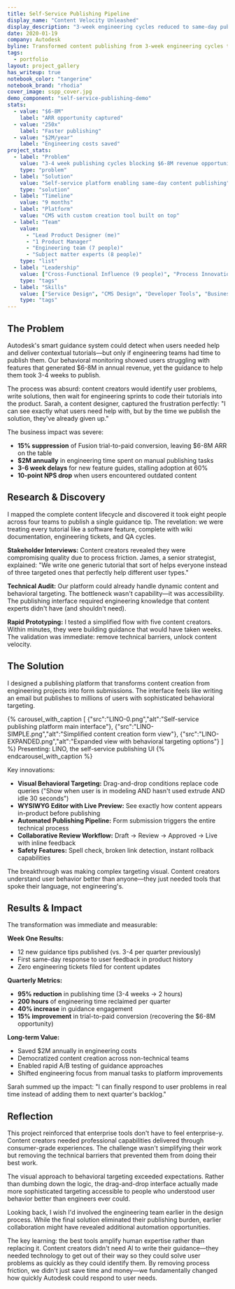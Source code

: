 ```yaml
---
title: Self-Service Publishing Pipeline
display_name: "Content Velocity Unleashed"
display_description: "3-week engineering cycles reduced to same-day publishing"
date: 2020-01-19
company: Autodesk
byline: Transformed content publishing from 3-week engineering cycles to same-day self-service, unlocking $6-8M in revenue opportunities
tags:
  - portfolio
layout: project_gallery
has_writeup: true
notebook_color: "tangerine"
notebook_brand: "rhodia"
cover_image: sspp_cover.jpg
demo_component: "self-service-publishing-demo"
stats:
  - value: "$6-8M"
    label: "ARR opportunity captured"
  - value: "250x"
    label: "Faster publishing"
  - value: "$2M/year"
    label: "Engineering costs saved"
project_stats:
  - label: "Problem"
    value: "3-4 week publishing cycles blocking $6-8M revenue opportunities"
    type: "problem"
  - label: "Solution"
    value: "Self-service platform enabling same-day content publishing"
    type: "solution"
  - label: "Timeline"
    value: "9 months"
  - label: "Platform"
    value: "CMS with custom creation tool built on top"
  - label: "Team"
    value: 
      - "Lead Product Designer (me)"
      - "1 Product Manager"
      - "Engineering team (7 people)"
      - "Subject matter experts (8 people)"
    type: "list"
  - label: "Leadership"
    value: ["Cross-Functional Influence (9 people)", "Process Innovation: Self-Service Framework", "Strategic Partnership: Business Strategy", "Change Management: Publishing Transformation", "Stakeholder Education: Content Team Enablement"]
    type: "tags"
  - label: "Skills"
    value: ["Service Design", "CMS Design", "Developer Tools", "Business Strategy", "Platform Design", "User Research"]
    type: "tags"
---
```


## The Problem

Autodesk's smart guidance system could detect when users needed help and deliver contextual tutorials—but only if engineering teams had time to publish them. Our behavioral monitoring showed users struggling with features that generated $6-8M in annual revenue, yet the guidance to help them took 3-4 weeks to publish.

The process was absurd: content creators would identify user problems, write solutions, then wait for engineering sprints to code their tutorials into the product. Sarah, a content designer, captured the frustration perfectly: "I can see exactly what users need help with, but by the time we publish the solution, they've already given up."

The business impact was severe:

- **15% suppression** of Fusion trial-to-paid conversion, leaving $6-8M ARR on the table
- **$2M annually** in engineering time spent on manual publishing tasks
- **3-6 week delays** for new feature guides, stalling adoption at 60%
- **10-point NPS drop** when users encountered outdated content

## Research & Discovery

I mapped the complete content lifecycle and discovered it took eight people across four teams to publish a single guidance tip. The revelation: we were treating every tutorial like a software feature, complete with wiki documentation, engineering tickets, and QA cycles.

**Stakeholder Interviews:** Content creators revealed they were compromising quality due to process friction. James, a senior strategist, explained: "We write one generic tutorial that sort of helps everyone instead of three targeted ones that perfectly help different user types."

**Technical Audit:** Our platform could already handle dynamic content and behavioral targeting. The bottleneck wasn't capability—it was accessibility. The publishing interface required engineering knowledge that content experts didn't have (and shouldn't need).

**Rapid Prototyping:** I tested a simplified flow with five content creators. Within minutes, they were building guidance that would have taken weeks. The validation was immediate: remove technical barriers, unlock content velocity.

## The Solution

I designed a publishing platform that transforms content creation from engineering projects into form submissions. The interface feels like writing an email but publishes to millions of users with sophisticated behavioral targeting.

{% carousel_with_caption [
  {"src":"LINO-0.png","alt":"Self-service publishing platform main interface"},
  {"src":"LINO-SIMPLE.png","alt":"Simplified content creation form view"},
  {"src":"LINO-EXPANDED.png","alt":"Expanded view with behavioral targeting options"}
] %}
Presenting: LINO, the self-service publishing UI
{% endcarousel_with_caption %}


Key innovations:

- **Visual Behavioral Targeting:** Drag-and-drop conditions replace code queries ("Show when user is in modeling AND hasn't used extrude AND idle 30 seconds")
- **WYSIWYG Editor with Live Preview:** See exactly how content appears in-product before publishing
- **Automated Publishing Pipeline:** Form submission triggers the entire technical process
- **Collaborative Review Workflow:** Draft → Review → Approved → Live with inline feedback
- **Safety Features:** Spell check, broken link detection, instant rollback capabilities

The breakthrough was making complex targeting visual. Content creators understand user behavior better than anyone—they just needed tools that spoke their language, not engineering's.

## Results & Impact

The transformation was immediate and measurable:

**Week One Results:**

- 12 new guidance tips published (vs. 3-4 per quarter previously)
- First same-day response to user feedback in product history
- Zero engineering tickets filed for content updates

**Quarterly Metrics:**

- **95% reduction** in publishing time (3-4 weeks → 2 hours)
- **200 hours** of engineering time reclaimed per quarter
- **40% increase** in guidance engagement
- **15% improvement** in trial-to-paid conversion (recovering the $6-8M opportunity)

**Long-term Value:**

- Saved $2M annually in engineering costs
- Democratized content creation across non-technical teams
- Enabled rapid A/B testing of guidance approaches
- Shifted engineering focus from manual tasks to platform improvements

Sarah summed up the impact: "I can finally respond to user problems in real time instead of adding them to next quarter's backlog."

## Reflection

This project reinforced that enterprise tools don't have to feel enterprise-y. Content creators needed professional capabilities delivered through consumer-grade experiences. The challenge wasn't simplifying their work but removing the technical barriers that prevented them from doing their best work.

The visual approach to behavioral targeting exceeded expectations. Rather than dumbing down the logic, the drag-and-drop interface actually made more sophisticated targeting accessible to people who understood user behavior better than engineers ever could.

Looking back, I wish I'd involved the engineering team earlier in the design process. While the final solution eliminated their publishing burden, earlier collaboration might have revealed additional automation opportunities.

The key learning: the best tools amplify human expertise rather than replacing it. Content creators didn't need AI to write their guidance—they needed technology to get out of their way so they could solve user problems as quickly as they could identify them. By removing process friction, we didn't just save time and money—we fundamentally changed how quickly Autodesk could respond to user needs.
